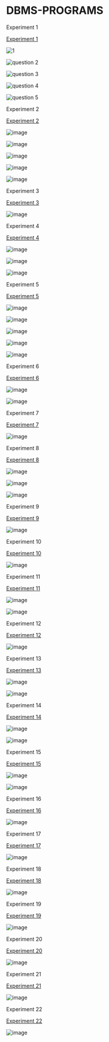 # DBMS-PROGRAMS

Experiment 1

[Experiment 1](https://github.com/Koushikgottipati666k/DBMS-PROGRAMS/blob/main/Experiment%201)

![1](https://user-images.githubusercontent.com/112752205/191890252-0e7f32e9-da2b-495f-b9b8-8279e47357b3.JPG)

![question 2](https://user-images.githubusercontent.com/112752205/191890282-30f35865-3f3c-4538-8a72-9a94162489fb.JPG)

![question 3](https://user-images.githubusercontent.com/112752205/191890313-d6776f25-c59f-48b4-9894-b732ea36a599.JPG)

![question 4](https://user-images.githubusercontent.com/112752205/191890332-c2a20259-4bf5-47f6-ae96-8deafee7d0cf.JPG)

![question 5](https://user-images.githubusercontent.com/112752205/191890367-27f5c838-c73c-466d-b9bf-b81cc3533419.JPG)

Experiment 2

[Experiment 2](https://github.com/Koushikgottipati666k/DBMS-PROGRAMS/blob/main/Experiment%202)

![image](https://user-images.githubusercontent.com/112752205/191890492-acaf48c5-2174-4ff4-91ff-bce8a7d4c729.png)

![image](https://user-images.githubusercontent.com/112752205/191890577-dd817d2a-c538-4b10-bd12-c08aa32a82f9.png)

![image](https://user-images.githubusercontent.com/112752205/191890685-9c373f8f-390a-4d39-b536-0c86613b4d3d.png)

![image](https://user-images.githubusercontent.com/112752205/191890709-76efd868-b18e-45e9-915b-f9f52f3f6330.png)

![image](https://user-images.githubusercontent.com/112752205/191890727-72f3678d-d8bd-4ccf-ad6b-4aac352e4ea9.png)

Experiment 3

[Experiment 3](https://github.com/Koushikgottipati666k/DBMS-PROGRAMS/blob/main/Experiment%203)

![image](https://user-images.githubusercontent.com/112752205/191890813-b29830af-d9de-4786-b59c-a484ffb7b369.png)

Experiment 4

[Experiment 4](https://github.com/Koushikgottipati666k/DBMS-PROGRAMS/blob/main/Experiment%204)

![image](https://user-images.githubusercontent.com/112752205/191890887-634c3ba9-1d56-4457-8ff3-6443ac4be93c.png)

![image](https://user-images.githubusercontent.com/112752205/191890957-fe9b688c-f983-4478-a616-1e04af2ee3c0.png)

![image](https://user-images.githubusercontent.com/112752205/191890986-79a099d7-7238-4312-9c0a-9261793f4add.png)

Experiment 5

[Experiment 5](https://github.com/Koushikgottipati666k/DBMS-PROGRAMS/blob/main/Experiment%205)

![image](https://user-images.githubusercontent.com/112752205/191891073-b048bc3f-d342-4c40-bedd-c95f3d756d54.png)

![image](https://user-images.githubusercontent.com/112752205/191891132-e238f696-8a8b-4a44-8c14-fac7ce2d796f.png)

![image](https://user-images.githubusercontent.com/112752205/191891163-5cd91a9e-255a-4cf3-a3f4-d1656212e357.png)

![image](https://user-images.githubusercontent.com/112752205/191891187-0b615700-ec12-433d-b166-22e8f408aa65.png)

![image](https://user-images.githubusercontent.com/112752205/191891208-a07b0b1c-2d7a-46ef-8dfb-aa51da17ae41.png)

Experiment 6

[Experiment 6](https://github.com/Koushikgottipati666k/DBMS-PROGRAMS/blob/main/Experiment%206)

![image](https://user-images.githubusercontent.com/112752205/191893490-3024482b-fb53-4073-8809-d1239d59d09d.png)

![image](https://user-images.githubusercontent.com/112752205/191893506-94d97f6c-b0e4-4100-88fe-d575e17cfb23.png)

Experiment 7

[Experiment 7](https://github.com/Koushikgottipati666k/DBMS-PROGRAMS/blob/main/Experiment%207)

![image](https://user-images.githubusercontent.com/112752205/191893594-823ea8ed-32b3-4bae-b135-11f54a5950ea.png)

Experiment 8

[Experiment 8](https://github.com/Koushikgottipati666k/DBMS-PROGRAMS/blob/main/Experiment%208)

![image](https://user-images.githubusercontent.com/112752205/191893660-3b916730-1269-41da-9936-5c7228ecdadf.png)

![image](https://user-images.githubusercontent.com/112752205/191893679-dee58cec-9861-4767-8cb1-7d6e2702e922.png)

![image](https://user-images.githubusercontent.com/112752205/191893693-76e8bb08-020e-469c-a4bb-698f69a0387a.png)

Experiment 9

[Experiment 9](https://github.com/Koushikgottipati666k/DBMS-PROGRAMS/blob/main/Experiment%209)

![image](https://user-images.githubusercontent.com/112752205/191893737-22ebef4d-54ef-4ae6-843b-1718fc5269d8.png)

Experiment 10

[Experiment 10](https://github.com/Koushikgottipati666k/DBMS-PROGRAMS/blob/main/Experiment%2010)

![image](https://user-images.githubusercontent.com/112752205/191893813-29801831-ba7b-498c-8510-0e89b65a0f76.png)

Experiment 11

[Experiment 11](https://github.com/Koushikgottipati666k/DBMS-PROGRAMS/blob/main/Experiment%2011)

![image](https://user-images.githubusercontent.com/112752205/191893861-2da6eda2-c03c-4621-9f1b-ff2a4bd4abd9.png)

![image](https://user-images.githubusercontent.com/112752205/191893876-3daa1fdb-a80c-41ff-b496-00694d7cbf09.png)

Experiment 12

[Experiment 12](https://github.com/Koushikgottipati666k/DBMS-PROGRAMS/blob/main/Experiment%2012)

![image](https://user-images.githubusercontent.com/112752205/191894010-4c18d824-169b-46bc-8031-ffdd519f0265.png)

Experiment 13

[Experiment 13](https://github.com/Koushikgottipati666k/DBMS-PROGRAMS/blob/main/Experiment%2013)

![image](https://user-images.githubusercontent.com/112752205/191894059-2844383d-2155-4cd1-b34e-474bcc6f473a.png)

![image](https://user-images.githubusercontent.com/112752205/191894077-ab04bff8-b4c6-4da5-be12-c80cfecf7d7c.png)

Experiment 14

[Experiment 14](https://github.com/Koushikgottipati666k/DBMS-PROGRAMS/blob/main/Experiment%2014)

![image](https://user-images.githubusercontent.com/112752205/191894111-973b4f1e-0458-486b-85d4-dc6902bc8517.png)

![image](https://user-images.githubusercontent.com/112752205/191894152-94188247-546c-414c-9018-bef46b07479b.png)

Experiment 15

[Experiment 15](https://github.com/Koushikgottipati666k/DBMS-PROGRAMS/blob/main/Experiment%2015)

![image](https://user-images.githubusercontent.com/112752205/191894212-069ade58-4302-4380-9e68-3a3c99d9714e.png)

![image](https://user-images.githubusercontent.com/112752205/191894223-d79acbc2-d28a-413d-8bce-02854cfe1e04.png)

Experiment 16

[Experiment 16](https://github.com/Koushikgottipati666k/DBMS-PROGRAMS/blob/main/Experiment%2016)

![image](https://user-images.githubusercontent.com/112752205/191894344-8e13a4a1-6012-4723-8f7e-3a8e6eb5f86a.png)

Experiment 17

[Experiment 17](https://github.com/Koushikgottipati666k/DBMS-PROGRAMS/blob/main/Experiment%2017)

![image](https://user-images.githubusercontent.com/112752205/191894430-1bf4ba72-b208-48d5-8430-7a565a258e19.png)

Experiment 18

[Experiment 18](https://github.com/Koushikgottipati666k/DBMS-PROGRAMS/blob/main/Experiment%2018)

![image](https://user-images.githubusercontent.com/112752205/191894515-b113dcdb-d031-4874-ab03-c50cda2a62b1.png)

Experiment 19

[Experiment 19](https://github.com/Koushikgottipati666k/DBMS-PROGRAMS/blob/main/Experiment%2019)

![image](https://user-images.githubusercontent.com/112752205/191894564-495c67e2-6586-4098-8e4e-9f5e63f427c6.png)

Experiment 20

[Experiment 20](https://github.com/Koushikgottipati666k/DBMS-PROGRAMS/blob/main/Experiment%2020)

![image](https://user-images.githubusercontent.com/112752205/191894625-c2a157b1-397a-49c9-b351-42b7b6e04f05.png)

Experiment 21

[Experiment 21](https://github.com/Koushikgottipati666k/DBMS-PROGRAMS/blob/main/Experiment%2021)

![image](https://user-images.githubusercontent.com/112752205/191894687-23912036-12dd-434b-9d69-c8e027841c4f.png)

Experiment 22

[Experiment 22](https://github.com/Koushikgottipati666k/DBMS-PROGRAMS/blob/main/Experiment%2022)

![image](https://user-images.githubusercontent.com/112752205/191894753-df36c64d-e742-4bbc-ae8b-4a3deae23cae.png)





















































